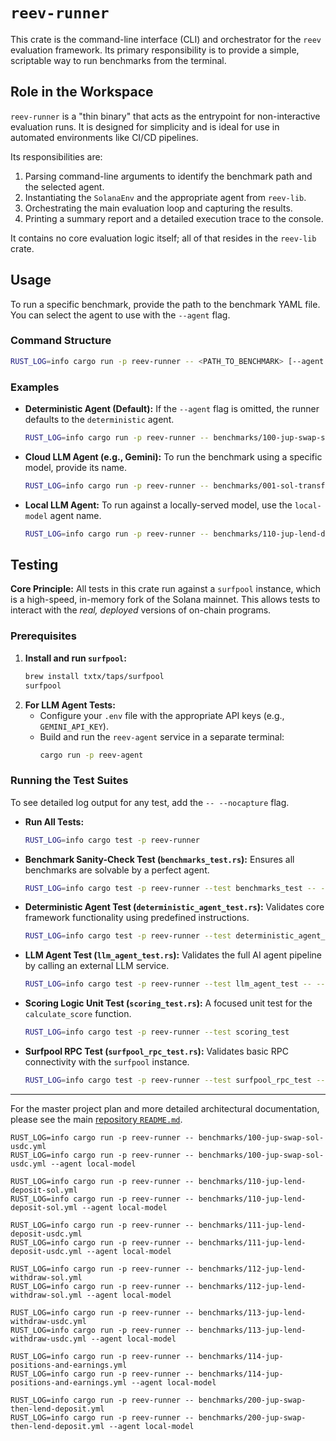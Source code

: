 # `reev-runner`

This crate is the command-line interface (CLI) and orchestrator for the `reev` evaluation framework. Its primary responsibility is to provide a simple, scriptable way to run benchmarks from the terminal.

## Role in the Workspace

`reev-runner` is a "thin binary" that acts as the entrypoint for non-interactive evaluation runs. It is designed for simplicity and is ideal for use in automated environments like CI/CD pipelines.

Its responsibilities are:
1.  Parsing command-line arguments to identify the benchmark path and the selected agent.
2.  Instantiating the `SolanaEnv` and the appropriate agent from `reev-lib`.
3.  Orchestrating the main evaluation loop and capturing the results.
4.  Printing a summary report and a detailed execution trace to the console.

It contains no core evaluation logic itself; all of that resides in the `reev-lib` crate.

## Usage

To run a specific benchmark, provide the path to the benchmark YAML file. You can select the agent to use with the `--agent` flag.

### Command Structure

```sh
RUST_LOG=info cargo run -p reev-runner -- <PATH_TO_BENCHMARK> [--agent <AGENT_NAME>]
```

### Examples

*   **Deterministic Agent (Default):**
    If the `--agent` flag is omitted, the runner defaults to the `deterministic` agent.
    ```sh
    RUST_LOG=info cargo run -p reev-runner -- benchmarks/100-jup-swap-sol-usdc.yml
    ```

*   **Cloud LLM Agent (e.g., Gemini):**
    To run the benchmark using a specific model, provide its name.
    ```sh
    RUST_LOG=info cargo run -p reev-runner -- benchmarks/001-sol-transfer.yml --agent gemini-2.5-flash-lite
    ```

*   **Local LLM Agent:**
    To run against a locally-served model, use the `local-model` agent name.
    ```sh
    RUST_LOG=info cargo run -p reev-runner -- benchmarks/110-jup-lend-deposit-sol.yml --agent local-model
    ```

## Testing

**Core Principle:** All tests in this crate run against a `surfpool` instance, which is a high-speed, in-memory fork of the Solana mainnet. This allows tests to interact with the *real, deployed* versions of on-chain programs.

### Prerequisites

1.  **Install and run `surfpool`:**
    ```sh
    brew install txtx/taps/surfpool
    surfpool
    ```
2.  **For LLM Agent Tests:**
    *   Configure your `.env` file with the appropriate API keys (e.g., `GEMINI_API_KEY`).
    *   Build and run the `reev-agent` service in a separate terminal:
        ```sh
        cargo run -p reev-agent
        ```

### Running the Test Suites

To see detailed log output for any test, add the `-- --nocapture` flag.

*   **Run All Tests:**
    ```sh
    RUST_LOG=info cargo test -p reev-runner
    ```

*   **Benchmark Sanity-Check Test (`benchmarks_test.rs`):**
    Ensures all benchmarks are solvable by a perfect agent.
    ```sh
    RUST_LOG=info cargo test -p reev-runner --test benchmarks_test -- --nocapture
    ```

*   **Deterministic Agent Test (`deterministic_agent_test.rs`):**
    Validates core framework functionality using predefined instructions.
    ```sh
    RUST_LOG=info cargo test -p reev-runner --test deterministic_agent_test -- --nocapture
    ```

*   **LLM Agent Test (`llm_agent_test.rs`):**
    Validates the full AI agent pipeline by calling an external LLM service.
    ```sh
    RUST_LOG=info cargo test -p reev-runner --test llm_agent_test -- --nocapture
    ```

*   **Scoring Logic Unit Test (`scoring_test.rs`):**
    A focused unit test for the `calculate_score` function.
    ```sh
    RUST_LOG=info cargo test -p reev-runner --test scoring_test
    ```

*   **Surfpool RPC Test (`surfpool_rpc_test.rs`):**
    Validates basic RPC connectivity with the `surfpool` instance.
    ```sh
    RUST_LOG=info cargo test -p reev-runner --test surfpool_rpc_test -- --nocapture
    ```

---
For the master project plan and more detailed architectural documentation, please see the main [repository `README.md`](../../README.md).

```
RUST_LOG=info cargo run -p reev-runner -- benchmarks/100-jup-swap-sol-usdc.yml
RUST_LOG=info cargo run -p reev-runner -- benchmarks/100-jup-swap-sol-usdc.yml --agent local-model

RUST_LOG=info cargo run -p reev-runner -- benchmarks/110-jup-lend-deposit-sol.yml
RUST_LOG=info cargo run -p reev-runner -- benchmarks/110-jup-lend-deposit-sol.yml --agent local-model

RUST_LOG=info cargo run -p reev-runner -- benchmarks/111-jup-lend-deposit-usdc.yml
RUST_LOG=info cargo run -p reev-runner -- benchmarks/111-jup-lend-deposit-usdc.yml --agent local-model

RUST_LOG=info cargo run -p reev-runner -- benchmarks/112-jup-lend-withdraw-sol.yml
RUST_LOG=info cargo run -p reev-runner -- benchmarks/112-jup-lend-withdraw-sol.yml --agent local-model

RUST_LOG=info cargo run -p reev-runner -- benchmarks/113-jup-lend-withdraw-usdc.yml
RUST_LOG=info cargo run -p reev-runner -- benchmarks/113-jup-lend-withdraw-usdc.yml --agent local-model

RUST_LOG=info cargo run -p reev-runner -- benchmarks/114-jup-positions-and-earnings.yml
RUST_LOG=info cargo run -p reev-runner -- benchmarks/114-jup-positions-and-earnings.yml --agent local-model

RUST_LOG=info cargo run -p reev-runner -- benchmarks/200-jup-swap-then-lend-deposit.yml
RUST_LOG=info cargo run -p reev-runner -- benchmarks/200-jup-swap-then-lend-deposit.yml --agent local-model
```
